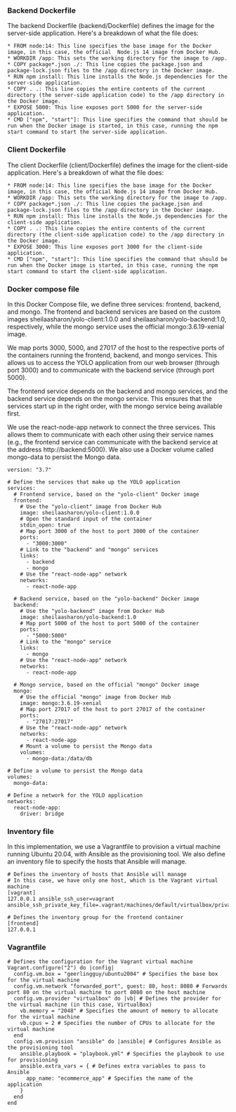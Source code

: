 ### Backend Dockerfile
The backend Dockerfile (backend/Dockerfile) defines the image for the server-side application. Here's a breakdown of what the file does:
```
* FROM node:14: This line specifies the base image for the Docker image, in this case, the official  Node.js 14 image from Docker Hub.
* WORKDIR /app: This sets the working directory for the image to /app.
* COPY package*.json ./: This line copies the package.json and package-lock.json files to the /app directory in the Docker image.
* RUN npm install: This line installs the Node.js dependencies for the server-side application.
* COPY . .: This line copies the entire contents of the current directory (the server-side application code) to the /app directory in the Docker image.
* EXPOSE 5000: This line exposes port 5000 for the server-side application.
* CMD ["npm", "start"]: This line specifies the command that should be run when the Docker image is started, in this case, running the npm start command to start the server-side application.
```
### Client Dockerfile
The client Dockerfile (client/Dockerfile) defines the image for the client-side application. Here's a breakdown of what the file does:
```
* FROM node:14: This line specifies the base image for the Docker image, in this case, the official Node.js 14 image from Docker Hub.
* WORKDIR /app: This sets the working directory for the image to /app.
* COPY package*.json ./: This line copies the package.json and package-lock.json files to the /app directory in the Docker image.
* RUN npm install: This line installs the Node.js dependencies for the client-side application.
* COPY . .: This line copies the entire contents of the current directory (the client-side application code) to the /app directory in the Docker image.
* EXPOSE 3000: This line exposes port 3000 for the client-side application.
* CMD ["npm", "start"]: This line specifies the command that should be run when the Docker image is started, in this case, running the npm start command to start the client-side application.

```

### Docker compose file
In this Docker Compose file, we define three services: frontend, backend, and mongo. The frontend and backend services are based on the custom images sheilaasharon/yolo-client:1.0.0 and sheilaasharon/yolo-backend:1.0, respectively, while the mongo service uses the official mongo:3.6.19-xenial image.

We map ports 3000, 5000, and 27017 of the host to the respective ports of the containers running the frontend, backend, and mongo services. This allows us to access the YOLO application from our web browser (through port 3000) and to communicate with the backend service (through port 5000).

The frontend service depends on the backend and mongo services, and the backend service depends on the mongo service. This ensures that the services start up in the right order, with the mongo service being available first.

We use the react-node-app network to connect the three services. This allows them to communicate with each other using their service names (e.g., the frontend service can communicate with the backend service at the address http://backend:5000). We also use a Docker volume called mongo-data to persist the Mongo data.

```
version: "3.7"

# Define the services that make up the YOLO application
services:
  # Frontend service, based on the "yolo-client" Docker image
  frontend:
    # Use the "yolo-client" image from Docker Hub
    image: sheilaasharon/yolo-client:1.0.0
    # Open the standard input of the container
    stdin_open: true
    # Map port 3000 of the host to port 3000 of the container
    ports:
      - "3000:3000"
    # Link to the "backend" and "mongo" services
    links:
      - backend
      - mongo
    # Use the "react-node-app" network
    networks:
      - react-node-app

  # Backend service, based on the "yolo-backend" Docker image
  backend:
    # Use the "yolo-backend" image from Docker Hub
    image: sheilaasharon/yolo-backend:1.0
    # Map port 5000 of the host to port 5000 of the container
    ports:
      - "5000:5000"
    # Link to the "mongo" service
    links:
      - mongo
    # Use the "react-node-app" network
    networks:
      - react-node-app

  # Mongo service, based on the official "mongo" Docker image
  mongo:
    # Use the official "mongo" image from Docker Hub
    image: mongo:3.6.19-xenial
    # Map port 27017 of the host to port 27017 of the container
    ports:
      - "27017:27017"
    # Use the "react-node-app" network
    networks:
      - react-node-app
    # Mount a volume to persist the Mongo data
    volumes:
      - mongo-data:/data/db

# Define a volume to persist the Mongo data
volumes:
  mongo-data:

# Define a network for the YOLO application
networks:
  react-node-app:
    driver: bridge

```

### Inventory file
In this implementation, we use a Vagrantfile to provision a virtual machine running Ubuntu 20.04, with Ansible as the provisioning tool. We also define an inventory file to specify the hosts that Ansible will manage.
```
# Defines the inventory of hosts that Ansible will manage
# In this case, we have only one host, which is the Vagrant virtual machine
[vagrant]
127.0.0.1 ansible_ssh_user=vagrant ansible_ssh_private_key_file=.vagrant/machines/default/virtualbox/private_key

# Defines the inventory group for the frontend container
[frontend]
127.0.0.1

```
### Vagrantfile
```
# Defines the configuration for the Vagrant virtual machine
Vagrant.configure("2") do |config|
  config.vm.box = "geerlingguy/ubuntu2004" # Specifies the base box for the virtual machine
  config.vm.network "forwarded_port", guest: 80, host: 8080 # Forwards port 80 on the virtual machine to port 8080 on the host machine
  config.vm.provider "virtualbox" do |vb| # Defines the provider for the virtual machine (in this case, VirtualBox)
    vb.memory = "2048" # Specifies the amount of memory to allocate for the virtual machine
    vb.cpus = 2 # Specifies the number of CPUs to allocate for the virtual machine
  end
  config.vm.provision "ansible" do |ansible| # Configures Ansible as the provisioning tool
    ansible.playbook = "playbook.yml" # Specifies the playbook to use for provisioning
    ansible.extra_vars = { # Defines extra variables to pass to Ansible
      app_name: "ecommerce_app" # Specifies the name of the application
    }
  end
end

```
